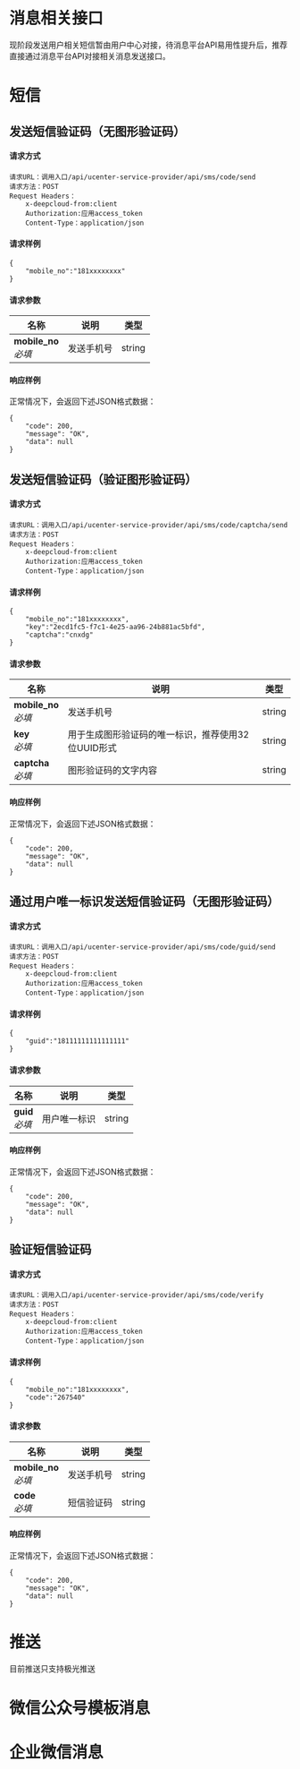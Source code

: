 # 消息相关接口

现阶段发送用户相关短信暂由用户中心对接，待消息平台API易用性提升后，推荐直接通过消息平台API对接相关消息发送接口。

# 短信

## 发送短信验证码（无图形验证码）

#### 请求方式

```
请求URL：调用入口/api/ucenter-service-provider/api/sms/code/send
请求方法：POST
Request Headers：
	x-deepcloud-from:client
	Authorization:应用access_token
	Content-Type：application/json
```

#### 请求样例

```
{
    "mobile_no":"181xxxxxxxx"
}
```

#### 请求参数

| 名称                         | 说明                           | 类型   |
| ---------------------------- | ------------------------------ | ------ |
| **mobile_no**  <br>*必填* | 发送手机号                         | string |

#### 响应样例

正常情况下，会返回下述JSON格式数据：

```
{
    "code": 200,
    "message": "OK",
    "data": null
}
```

## 发送短信验证码（验证图形验证码）

#### 请求方式

```
请求URL：调用入口/api/ucenter-service-provider/api/sms/code/captcha/send
请求方法：POST
Request Headers：
	x-deepcloud-from:client
	Authorization:应用access_token
	Content-Type：application/json
```

#### 请求样例

```
{
    "mobile_no":"181xxxxxxxx",
	"key":"2ecd1fc5-f7c1-4e25-aa96-24b881ac5bfd",
	"captcha":"cnxdg"
}
```

#### 请求参数

| 名称                         | 说明                           | 类型   |
| ---------------------------- | ------------------------------ | ------ |
| **mobile_no**  <br>*必填* | 发送手机号                         | string |
| **key**  <br>*必填* | 用于生成图形验证码的唯一标识，推荐使用32位UUID形式                         | string |
| **captcha**  <br>*必填* | 图形验证码的文字内容                       | string |

#### 响应样例

正常情况下，会返回下述JSON格式数据：

```
{
    "code": 200,
    "message": "OK",
    "data": null
}
```

## 通过用户唯一标识发送短信验证码（无图形验证码）

#### 请求方式

```
请求URL：调用入口/api/ucenter-service-provider/api/sms/code/guid/send
请求方法：POST
Request Headers：
	x-deepcloud-from:client
	Authorization:应用access_token
	Content-Type：application/json
```

#### 请求样例

```
{
    "guid":"18111111111111111"
}
```

#### 请求参数

| 名称                         | 说明                           | 类型   |
| ---------------------------- | ------------------------------ | ------ |
| **guid**  <br>*必填* | 用户唯一标识                       | string |

#### 响应样例

正常情况下，会返回下述JSON格式数据：

```
{
    "code": 200,
    "message": "OK",
    "data": null
}
```


## 验证短信验证码

#### 请求方式

```
请求URL：调用入口/api/ucenter-service-provider/api/sms/code/verify
请求方法：POST
Request Headers：
	x-deepcloud-from:client
	Authorization:应用access_token
	Content-Type：application/json
```

#### 请求样例

```
{
    "mobile_no":"181xxxxxxxx",
    "code":"267540"
}
```

#### 请求参数

| 名称                         | 说明                           | 类型   |
| ---------------------------- | ------------------------------ | ------ |
| **mobile_no**  <br>*必填* | 发送手机号                         | string|
| **code**  <br>*必填* | 短信验证码                         | string|

#### 响应样例

正常情况下，会返回下述JSON格式数据：

```
{
    "code": 200,
    "message": "OK",
    "data": null
}
```

# 推送

目前推送只支持极光推送

# 微信公众号模板消息

# 企业微信消息

